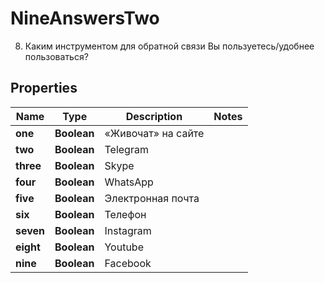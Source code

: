

# NineAnswersTwo

8. Каким инструментом для обратной связи Вы пользуетесь/удобнее пользоваться?
## Properties

Name | Type | Description | Notes
------------ | ------------- | ------------- | -------------
**one** | **Boolean** | «Живочат» на сайте | 
**two** | **Boolean** | Telegram | 
**three** | **Boolean** | Skype | 
**four** | **Boolean** | WhatsApp | 
**five** | **Boolean** | Электронная почта | 
**six** | **Boolean** | Телефон | 
**seven** | **Boolean** | Instagram | 
**eight** | **Boolean** | Youtube | 
**nine** | **Boolean** | Facebook | 



